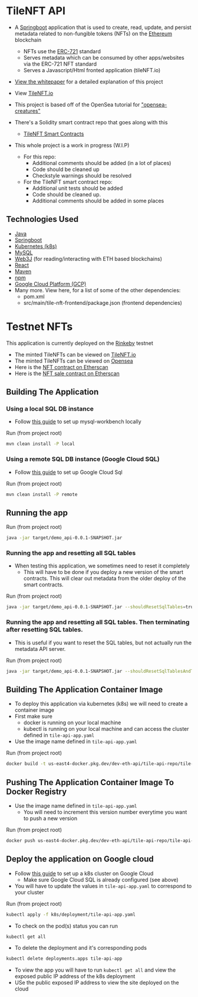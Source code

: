 # TileNFT API
* A [Springboot](https://spring.io/projects/spring-boot) application that is used to create, read, update, and persist metadata related to non-fungible tokens (NFTs) on the [Ethereum](https://ethereum.org/en/) blockchain
    * NFTs use the [ERC-721](https://eips.ethereum.org/EIPS/eip-721) standard
    * Serves metadata which can be consumed by other apps/websites via the ERC-721 NFT standard
    * Serves a Javascript/Html fronted application (tileNFT.io)
* [View the whitepaper](https://docs.google.com/document/d/1dUbI74EY_JYr42cpUB3k2hbykZwzWkBXsK0cf8wo1zM/edit?usp=sharing) for a detailed explanation of this project 
* View [TileNFT.io](http://tilenft.io/)

* This project is based off of the OpenSea tutorial for ["opensea-creatures"](https://github.com/ProjectOpenSea/opensea-creatures)
* There's a Solidity smart contract repo that goes along with this
    * [TileNFT Smart Contracts](https://github.com/tyler-j-f/tile-nft)
* This whole project is a work in progress (W.I.P)
    * For this repo: 
      * Additional comments should be added (in a lot of places)
      * Code should be cleaned up
      * Checkstyle warnings should be resolved
    * For the TileNFT smart contract repo:
        * Additional unit tests should be added
        * Code should be cleaned up.
        * Additional comments should be added in some places

## Technologies Used
* [Java](https://www.java.com/en/)
* [Springboot](https://spring.io/projects/spring-boot)
* [Kubernetes (k8s)](https://kubernetes.io/docs/home/)
* [MySQL](https://www.mysql.com/)
* [Web3J](https://docs.web3j.io/latest/) (for reading/interacting with ETH based blockchains)
* [React](https://reactjs.org/)
* [Maven](https://maven.apache.org/)
* [npm](https://www.npmjs.com/)
* [Google Cloud Platform (GCP)](https://www.googleadservices.com/pagead/aclk?sa=L&ai=DChcSEwjUvvSOjfH1AhXoBogJHUbOD2IYABAAGgJxbg&ohost=www.google.com&cid=CAESWuD2Wae2uhv3emevCBpeNpelm3LpfQxLOTIXUfWzFamxLoMvQ-iK5-8h5bcmOFx4bLU0XO4N-DhjFFGxq0NuGwnl4Lsxh0Ylql02w5NS8TrJ3ytW2rtJFggZXQ&sig=AOD64_1HTXGbB__cZyHN2CWGTYB3mwdNdg&q&nis=1&adurl&ved=2ahUKEwiIoOmOjfH1AhXgoXIEHXv5BTAQ0Qx6BAgDEAE)
* Many more. View here, for a list of some of the other dependencies:
  * pom.xml
  * src/main/tile-nft-frontend/package.json (frontend dependencies)

# Testnet NFTs
This application is currently deployed on the [Rinkeby](https://www.rinkeby.io/) testnet
* The minted TileNFTs can be viewed on [TileNFT.io](http://tilenft.io/)
* The minted TileNFTs can be viewed on [Opensea](https://testnets.opensea.io/collection/tilenft-1)
* Here is the [NFT contract on Etherscan](https://rinkeby.etherscan.io/address/0xd5bE0b487C687E715f739EF9AE4B3D4001622474)
* Here is the [NFT sale contract on Etherscan](https://rinkeby.etherscan.io/address/0xcBff5b575725857Bad51b50045e4e3Dd06a22c6E)


## Building The Application
### Using a local SQL DB instance
* Follow [this guide](https://docs.oracle.com/cd/E19078-01/mysql/mysql-workbench/wb-getting-started-tutorial.html) to set up mysql-workbench locally

Run (from project root)
```bash
mvn clean install -P local
```
### Using a remote SQL DB instance (Google Cloud SQL)
* Follow [this guide](https://cloud.google.com/sql/docs/mysql/quickstart) to set up Google Cloud Sql

Run (from project root)
```bash
mvn clean install -P remote
```

## Running the app

Run (from project root)
```bash
java -jar target/demo_api-0.0.1-SNAPSHOT.jar
```
### Running the app and resetting all SQL tables
* When testing this application, we sometimes need to reset it completely
  * This will have to be done if you deploy a new version of the smart contracts. This will clear out metadata from the older deploy of the smart contracts.

Run (from project root)
```bash
java -jar target/demo_api-0.0.1-SNAPSHOT.jar --shouldResetSqlTables=true
```
### Running the app and resetting all SQL tables. Then terminating after resetting SQL tables.
* This is useful if you want to reset the SQL tables, but not actually run the metadata API server.

Run (from project root)
```bash
java -jar target/demo_api-0.0.1-SNAPSHOT.jar --shouldResetSqlTablesAndTerminateScheduler=true
```
## Building The Application Container Image
* To deploy this application via kubernetes (k8s)  we will need to create a container image
* First make sure
  * docker is running on your local machine
  * kubectl is running on your local machine and can access the cluster defined in `tile-api-app.yaml`
* Use the image name defined in `tile-api-app.yaml`

Run (from project root)
```bash
docker build -t us-east4-docker.pkg.dev/dev-eth-api/tile-api-repo/tile-api-app:v1.0.26 .
```
## Pushing The Application Container Image To Docker Registry
* Use the image name defined in `tile-api-app.yaml`
  * You will need to increment this version number everytime you want to push a new version

Run (from project root)
```bash
docker push us-east4-docker.pkg.dev/dev-eth-api/tile-api-repo/tile-api-app:v1.0.26
```
## Deploy the application on Google cloud
* Follow [this guide](https://cloud.google.com/kubernetes-engine/docs/quickstart) to set up a k8s cluster on Google Cloud
  * Make sure Google Cloud SQL is already configured (see above)
* You will have to update the values in `tile-api-app.yaml` to correspond to your cluster

Run (from project root)
```bash
kubectl apply -f k8s/deployment/tile-api-app.yaml
```
* To check on the pod(s) status you can run
```bash
kubectl get all
```
* To delete the deployment and it's corresponding pods
```bash
kubectl delete deployments.apps tile-api-app
```
* To view the app you will have to run `kubectl get all`  and view the exposed public IP address of the k8s deployment
* USe the public exposed IP address to view the site deployed on the cloud


